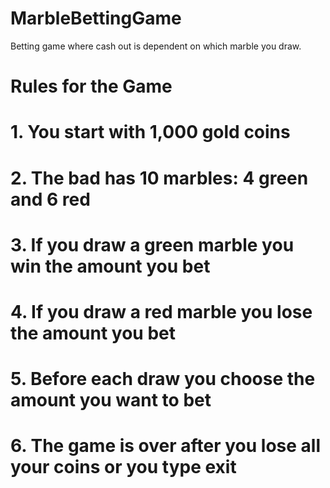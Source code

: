 # MarbleBettingGame
Betting game where cash out is dependent on which marble you draw.

# Rules for the Game
# 1. You start with 1,000 gold coins
# 2. The bad has 10 marbles: 4 green and 6 red
# 3. If you draw a green marble you win the amount you bet
# 4. If you draw a red marble you lose the amount you bet
# 5. Before each draw you choose the amount you want to bet
# 6. The game is over after you lose all your coins or you type exit
